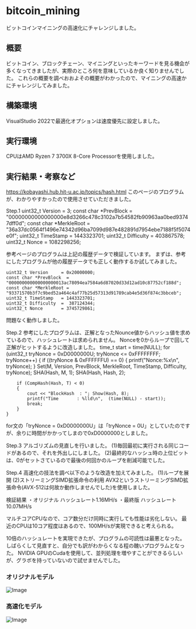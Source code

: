 # bitcoin_mining
ビットコインマイニングの高速化にチャレンジしました。

## 概要
ビットコイン、ブロックチェーン、マイニングといったキーワードを見る機会が多くなってきましたが、実際のところ何を意味しているか良く知りませんでした。
これらの概要を調べおおよその概要がわかったので、マイニングの高速かにチャレンジしてみました。
## 構築環境
VisualStudio 2022で最適化オプションは速度優先に設定しました。
## 実行環境
CPUはAMD Ryzen 7 3700X 8-Core Processorを使用しました。

## 実行結果・考察など

https://kobayashi.hub.hit-u.ac.jp/topics/hash.html
このページのプログラムが、わかりやすかったので使用させていただきました。

Step.1
	uint32_t Version     = 3;
	const char *PrevBlock  = "00000000000000000e8d3266c478c3102a7b54582fb90963aa0bed93747dff0d";
	const char *MerkleRoot = "36a37dc0564f1496e74342d96ba7099d987e482891d7954ebe7188f5f5074e0f";
	uint32_t TimeStamp   = 1443323701;
	uint32_t Difficulty  =  403867578;
	uint32_t Nonce       = 1082298256;

参考ページのプログラムは上記の履歴データで検証しています。
まずは、参考にしたプログラムが他の履歴データでも正しく動作するか試してみました。

	uint32_t Version     = 0x20000000;
	const char *PrevBlock  = "000000000000000000013ac78094ea7584a6d87020d33d12ad10c87752cf188d";
	const char *MerkleRoot = "93371570b3f7c9bed52a464c4af77b25d57313d91789cab4e5d36f874c3bbceb";
	uint32_t TimeStamp   = 1443323701;
	uint32_t Difficulty  =  387124344;
	uint32_t Nonce       = 3745729861;

問題なく動作しました。

Step.2
参考にしたプログラムは、正解となったNounce値からハッシュ値を求めているので、ハッシュレートは求められません。
Nonceを0からループで回して正解がヒットするように改造しました。
	time_t start = time(NULL);
	for (uint32_t tryNonce = 0xD0000000U; tryNonce <= 0xFFFFFFFF; tryNonce++)
	{
		if ((tryNonce & 0xFFFFFFU) == 0)
		{
			printf("Nonce:%x\n", tryNonce);
		}
		Set(M, Version, PrevBlock, MerkleRoot, TimeStamp, Difficulty, tryNonce);
		SHA(Hash, M, 1);
		SHA(Hash, Hash, 2);

		if (CompHash(Hash, T) < 0)
		{
			cout << "BlockHash  : "; Show(Hash, 8);
			printf("Time       : %lld\n",  (time(NULL) - start));
			break;
		}
	}


for文の「tryNonce = 0xD0000000U」は「tryNonce = 0U」としていたのですが、余りに時間がかかってしまので0xD0000000としました。

Step.3
アルゴリズムの見直しを行いました。
(1)毎回最初に実行される同じコードがあるので、それを外出しにしました。
(2)最終的なハッシュ時の上位ビットは、0がセットさているので最後の何回かのループを削減可能でした。


Step.4
高速化の技法を調べ以下のような改造を加えてみました。
(1)ループを展開
(2)ストリーミングSIMD拡張命令の利用
AVX2というストリーミングSIMD拡張命令(AVX-512は何故か動作しませんでした)を使用しました。


検証結果
・オリジナル
ハッシュレート1.16MH/s
・最終版
ハッシュレート10.07MH/s

マルチコアCPUなので、コア数分だけ同時に実行しても性能は劣化しない。
最近のCPUは10コア程度はあるので、100MH/sが実現できると考えられる。

10倍のハッシュレートを実現できたが、プログラムの可読性は最悪となった。
しばらくして見直すと、自分でも訳がわからくなる程の醜いプログラムとなった。
NVIDIA GPUのCudaを使用して、並列処理を増やすことができるらしいが、グラボを持っていないので試せませんでした。

### オリジナルモデル
![Image](https://github.com/user-attachments/assets/0759eab5-7b9c-44ed-bcf8-0d9da6af700e)

### 高速化モデル
![Image](https://github.com/user-attachments/assets/a3448395-b201-4e4c-b3c0-1daafaa40188)
